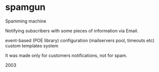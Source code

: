 spamgun
=======

Spamming machine

Notifying subscribers with some pieces of information via Email.

event-based (POE library)
configuration (mailservers pool, timeouts etc)
custom templates system 		
		
It was made only for customers notifications, not for spam. 

2003

